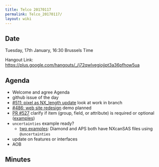 ```yaml
---
title: Telco 20170117
permalink: Telco_20170117/
layout: wiki
---
```


Date
----

Tuesday, 17th January, 16:30 Brussels Time

Hangout Link:
<https://plus.google.com/hangouts/_/j72qwlvegiojjpt3a36pfhow5ua>

Agenda
------

-   Welcome and agree Agenda
-   github issue of the day
-   [\#511: pixel as NX\_length
    update](https://github.com/nexusformat/definitions/issues/511) look
    at work in branch
-   [\#486: web site
    redesign](https://github.com/nexusformat/definitions/issues/486)
    demo planned
-   [PR \#527](https://github.com/nexusformat/definitions/pull/527)
    clarify if item (group, field, or attribute) is required or optional
    ([examples](https://github.com/nexusformat/NIAC/issues/21#issuecomment-271126282))
-   `uncertainties` example ready?
    -   [two
        examples](https://github.com/nexusformat/NIAC/issues/21#issuecomment-271126894):
        Diamond and APS both have NXcanSAS files using `@uncertainties`
-   update on features or interfaces
-   AOB

Minutes
-------
